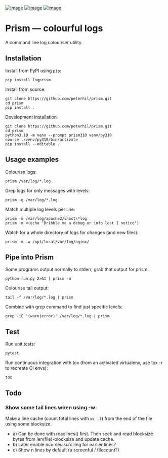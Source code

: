 [![image](https://img.shields.io/pypi/v/logprism.svg)](https://pypi.python.org/pypi/logprism)
[![image](https://img.shields.io/pypi/dm/logprism.svg)](https://pypi.python.org/pypi/logprism)
[![image](https://img.shields.io/pypi/l/logprism.svg)](https://pypi.python.org/pypi/logprism)

# Prism — colourful logs

A command line log colouriser utility.

## Installation

Install from PyPI using `pip`:

    pip install logprism

Install from source:

    git clone https://github.com/peterhil/prism.git
    cd prism
    pip install .

Development installation:

    git clone https://github.com/peterhil/prism.git
    cd prism
    python3.10 -m venv --prompt prism310 venv/py310
    source ./venv/py310/bin/activate
    pip install --editable .


## Usage examples

Colourise logs:

    prism /var/log/*.log

Grep logs for only messages with levels:

    prism -g /var/log/*.log

Match multiple log levels per line:

    prism -m /var/log/apache2/vhost\*log
    prism -m <(echo "Dribble me a debug or info lest I notice")

Watch for a whole directory of logs for changes (and new files):

    prism -m -w /opt/local/var/log/nginx/


## Pipe into Prism

Some programs output normally to stderr, grab that output for prism:

    python run.py 2>&1 | prism -m

Colourise tail output:

    tail -f /var/log/*.log | prism

Combine with grep command to find just specific levels:

    grep -iE '(warn|error)' /var/log/*.log | prism


## Test

Run unit tests:

    pytest

Run continuous integration with tox (from an activated virtualenv, use
tox -r to recreate CI envs):

    tox

## Todo

### Show some tail lines when using -w:

Make a line cache (count total
lines with `wc -l`) from the end of the file using some blocksize.

* a)	Can be done with readlines() first. Then seek and read blocksize
	bytes from len(file)-blocksize and update cache.
* b)  Later enable ncurses scrolling for earlier lines?
* c)  Show n lines by default (a screenful / filecount?)
